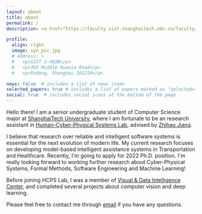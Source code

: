 ```yaml
---
layout: about
title: about
permalink: /
description: <a href="https://faculty.sist.shanghaitech.edu.cn/faculty/jiangzhh/team/">Human-Cyber-Physical Systems Lab</a> • <a href="https://www.shanghaitech.edu.cn/eng/">ShanghaiTech University</a>

profile:
  align: right
  image: syn_pic.jpg
  # address: >
  #   <p>SIST 3-403B</p>
  #   <p>393 Middle Huaxia Road</p>
  #   <p>Pudong, Shanghai 201210</p>

news: false  # includes a list of news items
selected_papers: true # includes a list of papers marked as "selected={true}"
social: true  # includes social icons at the bottom of the page
---
```


Hello there! I am a senior undergraduate student of Computer Science major at <a href="https://www.shanghaitech.edu.cn/eng/">ShanghaiTech University</a>, where I am fortunate to be an research assistant in <a href="https://faculty.sist.shanghaitech.edu.cn/faculty/jiangzhh/team/">Human-Cyber-Physical Systems Lab</a>, advised by <a href="https://faculty.sist.shanghaitech.edu.cn/faculty/jiangzhh/">Zhihao Jiang</a>.

I believe that research over reliable and intelligent software systems is essential for the next evolution of modern life. My current research focuses on developing model-based intelligent assistance systems in Transportation and Healthcare. Recently, I'm going to apply for 2022 Ph.D. position. I'm really looking forward to working further research about Cyber-Physical Systems, Formal Methods, Software Engineering and Machine Learning!

Before joining HCPS Lab, I was a member of <a href="https://vic.shanghaitech.edu.cn/">Visual & Data Intelligence Center</a>, and completed several projects about computer vision and deep learning.

Please feel free to contact me through [email](mailto:sheyining@live.com) if you have any questions.





